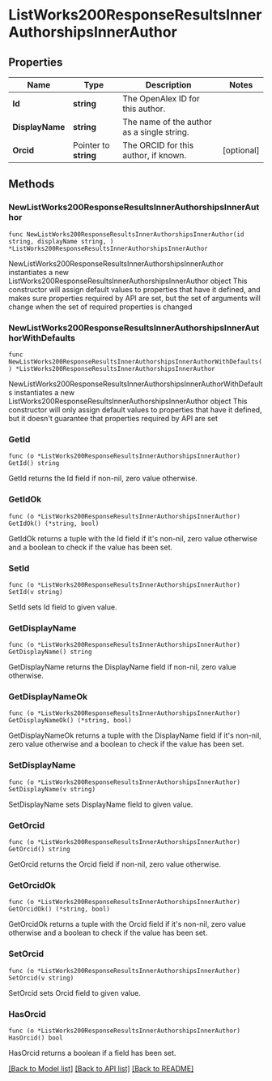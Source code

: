 # ListWorks200ResponseResultsInnerAuthorshipsInnerAuthor

## Properties

Name | Type | Description | Notes
------------ | ------------- | ------------- | -------------
**Id** | **string** | The OpenAlex ID for this author. | 
**DisplayName** | **string** | The name of the author as a single string. | 
**Orcid** | Pointer to **string** | The ORCID for this author, if known. | [optional] 

## Methods

### NewListWorks200ResponseResultsInnerAuthorshipsInnerAuthor

`func NewListWorks200ResponseResultsInnerAuthorshipsInnerAuthor(id string, displayName string, ) *ListWorks200ResponseResultsInnerAuthorshipsInnerAuthor`

NewListWorks200ResponseResultsInnerAuthorshipsInnerAuthor instantiates a new ListWorks200ResponseResultsInnerAuthorshipsInnerAuthor object
This constructor will assign default values to properties that have it defined,
and makes sure properties required by API are set, but the set of arguments
will change when the set of required properties is changed

### NewListWorks200ResponseResultsInnerAuthorshipsInnerAuthorWithDefaults

`func NewListWorks200ResponseResultsInnerAuthorshipsInnerAuthorWithDefaults() *ListWorks200ResponseResultsInnerAuthorshipsInnerAuthor`

NewListWorks200ResponseResultsInnerAuthorshipsInnerAuthorWithDefaults instantiates a new ListWorks200ResponseResultsInnerAuthorshipsInnerAuthor object
This constructor will only assign default values to properties that have it defined,
but it doesn't guarantee that properties required by API are set

### GetId

`func (o *ListWorks200ResponseResultsInnerAuthorshipsInnerAuthor) GetId() string`

GetId returns the Id field if non-nil, zero value otherwise.

### GetIdOk

`func (o *ListWorks200ResponseResultsInnerAuthorshipsInnerAuthor) GetIdOk() (*string, bool)`

GetIdOk returns a tuple with the Id field if it's non-nil, zero value otherwise
and a boolean to check if the value has been set.

### SetId

`func (o *ListWorks200ResponseResultsInnerAuthorshipsInnerAuthor) SetId(v string)`

SetId sets Id field to given value.


### GetDisplayName

`func (o *ListWorks200ResponseResultsInnerAuthorshipsInnerAuthor) GetDisplayName() string`

GetDisplayName returns the DisplayName field if non-nil, zero value otherwise.

### GetDisplayNameOk

`func (o *ListWorks200ResponseResultsInnerAuthorshipsInnerAuthor) GetDisplayNameOk() (*string, bool)`

GetDisplayNameOk returns a tuple with the DisplayName field if it's non-nil, zero value otherwise
and a boolean to check if the value has been set.

### SetDisplayName

`func (o *ListWorks200ResponseResultsInnerAuthorshipsInnerAuthor) SetDisplayName(v string)`

SetDisplayName sets DisplayName field to given value.


### GetOrcid

`func (o *ListWorks200ResponseResultsInnerAuthorshipsInnerAuthor) GetOrcid() string`

GetOrcid returns the Orcid field if non-nil, zero value otherwise.

### GetOrcidOk

`func (o *ListWorks200ResponseResultsInnerAuthorshipsInnerAuthor) GetOrcidOk() (*string, bool)`

GetOrcidOk returns a tuple with the Orcid field if it's non-nil, zero value otherwise
and a boolean to check if the value has been set.

### SetOrcid

`func (o *ListWorks200ResponseResultsInnerAuthorshipsInnerAuthor) SetOrcid(v string)`

SetOrcid sets Orcid field to given value.

### HasOrcid

`func (o *ListWorks200ResponseResultsInnerAuthorshipsInnerAuthor) HasOrcid() bool`

HasOrcid returns a boolean if a field has been set.


[[Back to Model list]](../README.md#documentation-for-models) [[Back to API list]](../README.md#documentation-for-api-endpoints) [[Back to README]](../README.md)


